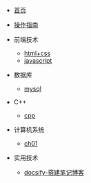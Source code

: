 

* [首页](README)
* [操作指南](guide.md)

* 前端技术
    * [html+css](frontend/html+css/)
    * [javascript](#)

* 数据库
    * [mysql](#)

* C++
    * [cpp](cpp/)

* 计算机系统
    * [ch01](#)

* 实用技术
    * [docsify-搭建笔记博客](frontend/docsify/)
